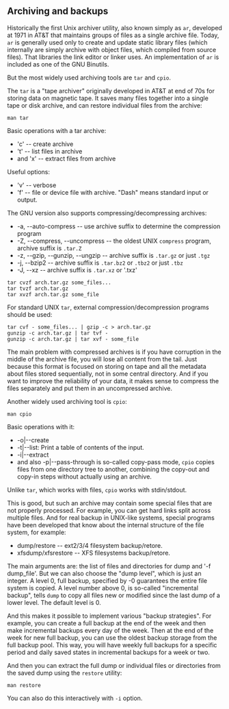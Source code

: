 ## Archiving and backups

Historically the first Unix archiver utility, also known simply as `ar`, developed at 1971 in AT&T that maintains groups of files as a single archive file. Today, `ar` is generally used only to create and update static library files (which internally are simply archive with object files, which compiled from source files). That libraries the link editor or linker uses. An implementation of `ar` is included as one of the GNU Binutils.

But the most widely used archiving tools are `tar` and `cpio`.
 
The `tar` is a "tape archiver" originally developed in AT&T at end of 70s for storing data on magnetic tape. It saves many files together into a single tape or disk archive, and can restore individual files from the archive:
```
man tar
```
Basic operations with a tar archive:
* 'c' -- create archive
* 't' -- list files in archive
* and 'x' -- extract files from archive

Useful options:
* 'v' -- verbose
* 'f' -- file or device file with archive. "Dash" means standard input or output.

The GNU version also supports compressing/decompressing archives:
* -a, --auto-compress -- use archive suffix to determine the compression program
* -Z, --compress, --uncompress -- the oldest UNIX `compress` program, archive suffix is `.tar.Z`
* -z, --gzip, --gunzip, --ungzip -- archive suffix is `.tar.gz` or just `.tgz`
* -j, --bzip2 -- archive suffix is `.tar.bz2` or `.tbz2` or just `.tbz`
* -J, --xz  -- archive suffix is `.tar.xz` or '.txz'
```
tar cvzf arch.tar.gz some_files...
tar tvzf arch.tar.gz
tar xvzf arch.tar.gz some_file
```
For standard UNIX `tar`, external compression/decompression programs should be used:
```
tar cvf - some_files... | gzip -c > arch.tar.gz
gunzip -c arch.tar.gz | tar tvf -
gunzip -c arch.tar.gz | tar xvf - some_file
```
The main problem with compressed archives is if you have corruption in the middle of the archive file, you will lose all content from the tail. Just because this format is focused on storing on tape and all the metadata about files stored sequentially, not in some central directory. And if you want to improve the reliability of your data, it makes sense to compress the files separately and put them in an uncompressed archive.

Another widely used archiving tool is `cpio`:
```
man cpio
```
Basic operations with it:
* -o|--create
* -t|--list: Print a table of contents of the input.
* -i|--extract
* and also -p|--pass-through is so-called copy-pass mode, `cpio` copies files from one directory tree to another, combining the copy-out and copy-in steps without actually using an archive.

Unlike `tar`, which works with files, `cpio` works with stdin/stdout.

This is good, but such an archive may contain some special files that are not properly processed. For example, you can get hard links split across multiple files. And for real backup in UNIX-like systems, special programs have been developed that know about the internal structure of the file system, for example:
* dump/restore -- ext2/3/4 filesystem backup/retore.
* xfsdump/xfsrestore -- XFS filesystems backup/retore.

The main arguments are: the list of files and directories for dump and '-f dump_file'. But we can also choose the "dump level", which is just an integer. A level 0, full backup, specified by -0 guarantees the entire file system is copied. A level number above 0, is so-called "incremental backup", tells `dump` to copy all files new or modified since the last dump of a lower level. The default level is 0.
 
And this makes it possible to implement various "backup strategies". For example, you can create a full backup at the end of the week and then make incremental backups every day of the week. Then at the end of the week for new full backup, you can use the oldest backup storage from the full backup pool. This way, you will have weekly full backups for a specific period and daily saved states in incremental backups for a week or two.

And then you can extract the full dump or individual files or directories from the saved dump using the `restore` utility:
```
man restore
```
You can also do this interactively with `-i` option.
